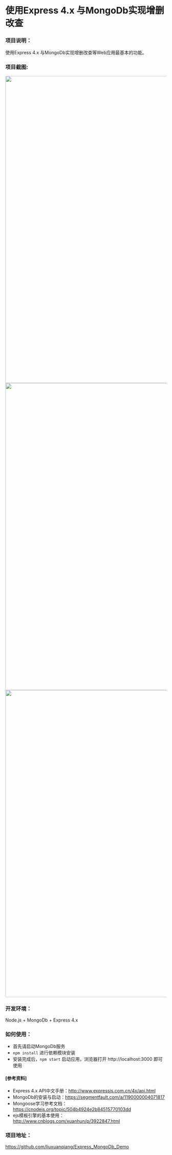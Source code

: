 # 使用Express 4.x 与MongoDb实现增删改查
### 项目说明：
使用Express 4.x 与MongoDb实现增删改查等Web应用最基本的功能。 

### 项目截图:

<img src="https://github.com/liuxuanqiang/Express_MongoDb_Demo/blob/master/screenshots/screenshots-01.jpg" width="960px">
    
<img src="https://github.com/liuxuanqiang/Express_MongoDb_Demo/blob/master/screenshots/screenshots-02.jpg" width="960px">

<img src="https://github.com/liuxuanqiang/Express_MongoDb_Demo/blob/master/screenshots/screenshots-03.jpg" width="960px">

### 开发环境：
Node.js + MongoDb + Express 4.x

### 如何使用：
* 首先请启动MongoDb服务
* `npm install` 进行依赖模块安装
* 安装完成后，`npm start` 启动应用，浏览器打开 http://localhost:3000 即可使用

#### [参考资料]
* Express 4.x API中文手册：http://www.expressjs.com.cn/4x/api.html
* MongoDb的安装与启动：https://segmentfault.com/a/1190000004071817
* Mongoose学习参考文档：https://cnodejs.org/topic/504b4924e2b84515770103dd
* ejs模板引擎的基本使用：http://www.cnblogs.com/xuanhun/p/3922847.html

### 项目地址：
https://github.com/liuxuanqiang/Express_MongoDb_Demo
